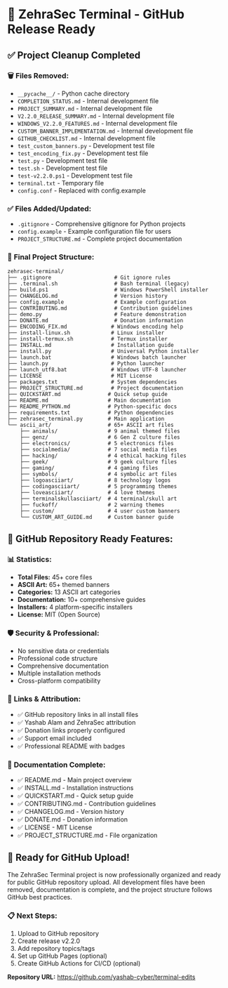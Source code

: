 # 🚀 ZehraSec Terminal - GitHub Release Ready

## ✅ Project Cleanup Completed

### 🗑️ **Files Removed:**
- `__pycache__/` - Python cache directory
- `COMPLETION_STATUS.md` - Internal development file
- `PROJECT_SUMMARY.md` - Internal development file  
- `V2.2.0_RELEASE_SUMMARY.md` - Internal development file
- `WINDOWS_V2.2.0_FEATURES.md` - Internal development file
- `CUSTOM_BANNER_IMPLEMENTATION.md` - Internal development file
- `GITHUB_CHECKLIST.md` - Internal development file
- `test_custom_banners.py` - Development test file
- `test_encoding_fix.py` - Development test file
- `test.py` - Development test file
- `test.sh` - Development test file
- `test-v2.2.0.ps1` - Development test file
- `terminal.txt` - Temporary file
- `config.conf` - Replaced with config.example

### ✅ **Files Added/Updated:**
- `.gitignore` - Comprehensive gitignore for Python projects
- `config.example` - Example configuration file for users
- `PROJECT_STRUCTURE.md` - Complete project documentation

### 📁 **Final Project Structure:**
```
zehrasec-terminal/
├── .gitignore                    # Git ignore rules
├── .terminal.sh                  # Bash terminal (legacy)
├── build.ps1                     # Windows PowerShell installer
├── CHANGELOG.md                  # Version history
├── config.example                # Example configuration
├── CONTRIBUTING.md               # Contribution guidelines
├── demo.py                       # Feature demonstration
├── DONATE.md                     # Donation information
├── ENCODING_FIX.md              # Windows encoding help
├── install-linux.sh             # Linux installer
├── install-termux.sh            # Termux installer
├── INSTALL.md                   # Installation guide
├── install.py                   # Universal Python installer
├── launch.bat                   # Windows batch launcher
├── launch.py                    # Python launcher
├── launch_utf8.bat              # Windows UTF-8 launcher
├── LICENSE                      # MIT License
├── packages.txt                 # System dependencies
├── PROJECT_STRUCTURE.md         # Project documentation
├── QUICKSTART.md               # Quick setup guide
├── README.md                   # Main documentation
├── README_PYTHON.md            # Python-specific docs
├── requirements.txt            # Python dependencies
├── zehrasec_terminal.py        # Main application
└── ascii_art/                  # 65+ ASCII art files
    ├── animals/                # 9 animal themed files
    ├── genz/                   # 6 Gen Z culture files
    ├── electronics/            # 5 electronics files
    ├── socialmedia/            # 7 social media files
    ├── hacking/                # 4 ethical hacking files
    ├── geek/                   # 9 geek culture files
    ├── gaming/                 # 4 gaming files
    ├── symbols/                # 4 symbolic art files
    ├── logoasciiart/           # 8 technology logos
    ├── codingasciiart/         # 5 programming themes
    ├── loveasciiart/           # 4 love themes
    ├── terminalskullasciiart/  # 4 terminal/skull art
    ├── fuckoff/                # 2 warning themes
    ├── custom/                 # 4 user custom banners
    └── CUSTOM_ART_GUIDE.md     # Custom banner guide
```

## 🎯 **GitHub Repository Ready Features:**

### 📊 **Statistics:**
- **Total Files:** 45+ core files
- **ASCII Art:** 65+ themed banners
- **Categories:** 13 ASCII art categories
- **Documentation:** 10+ comprehensive guides
- **Installers:** 4 platform-specific installers
- **License:** MIT (Open Source)

### 🛡️ **Security & Professional:**
- No sensitive data or credentials
- Professional code structure
- Comprehensive documentation
- Multiple installation methods
- Cross-platform compatibility

### 🔗 **Links & Attribution:**
- ✅ GitHub repository links in all install files
- ✅ Yashab Alam and ZehraSec attribution
- ✅ Donation links properly configured
- ✅ Support email included
- ✅ Professional README with badges

### 📝 **Documentation Complete:**
- ✅ README.md - Main project overview
- ✅ INSTALL.md - Installation instructions
- ✅ QUICKSTART.md - Quick setup guide
- ✅ CONTRIBUTING.md - Contribution guidelines
- ✅ CHANGELOG.md - Version history
- ✅ DONATE.md - Donation information
- ✅ LICENSE - MIT License
- ✅ PROJECT_STRUCTURE.md - File organization

## 🚀 **Ready for GitHub Upload!**

The ZehraSec Terminal project is now professionally organized and ready for public GitHub repository upload. All development files have been removed, documentation is complete, and the project structure follows GitHub best practices.

### 📋 **Next Steps:**
1. Upload to GitHub repository
2. Create release v2.2.0
3. Add repository topics/tags
4. Set up GitHub Pages (optional)
5. Create GitHub Actions for CI/CD (optional)

**Repository URL:** https://github.com/yashab-cyber/terminal-edits
